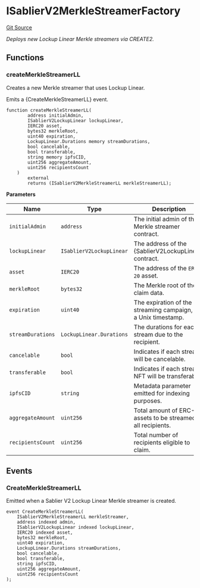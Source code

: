 # ISablierV2MerkleStreamerFactory

[Git Source](https://github.com/sablier-labs/v2-periphery/blob/release/src/interfaces/ISablierV2MerkleStreamerFactory.sol)

_Deploys new Lockup Linear Merkle streamers via CREATE2._

## Functions

### createMerkleStreamerLL

Creates a new Merkle streamer that uses Lockup Linear.

Emits a {CreateMerkleStreamerLL} event.

```solidity
function createMerkleStreamerLL(
        address initialAdmin,
        ISablierV2LockupLinear lockupLinear,
        IERC20 asset,
        bytes32 merkleRoot,
        uint40 expiration,
        LockupLinear.Durations memory streamDurations,
        bool cancelable,
        bool transferable,
        string memory ipfsCID,
        uint256 aggregateAmount,
        uint256 recipientsCount
    )
        external
        returns (ISablierV2MerkleStreamerLL merkleStreamerLL);
```

**Parameters**

| Name              | Type                     | Description                                                     |
| ----------------- | ------------------------ | --------------------------------------------------------------- |
| `initialAdmin`    | `address`                | The initial admin of the Merkle streamer contract.              |
| `lockupLinear`    | `ISablierV2LockupLinear` | The address of the {SablierV2LockupLinear} contract.            |
| `asset`           | `IERC20`                 | The address of the `ERC-20` asset.                              |
| `merkleRoot`      | `bytes32`                | The Merkle root of the claim data.                              |
| `expiration`      | `uint40`                 | The expiration of the streaming campaign, as a Unix timestamp.  |
| `streamDurations` | `LockupLinear.Durations` | The durations for each stream due to the recipient.             |
| `cancelable`      | `bool`                   | Indicates if each stream will be cancelable.                    |
| `transferable`    | `bool`                   | Indicates if each stream NFT will be transferable.              |
| `ipfsCID`         | `string`                 | Metadata parameter emitted for indexing purposes.               |
| `aggregateAmount` | `uint256`                | Total amount of ERC-20 assets to be streamed to all recipients. |
| `recipientsCount` | `uint256`                | Total number of recipients eligible to claim.                   |

## Events

### CreateMerkleStreamerLL

Emitted when a Sablier V2 Lockup Linear Merkle streamer is created.

```solidity
event CreateMerkleStreamerLL(
    ISablierV2MerkleStreamerLL merkleStreamer,
    address indexed admin,
    ISablierV2LockupLinear indexed lockupLinear,
    IERC20 indexed asset,
    bytes32 merkleRoot,
    uint40 expiration,
    LockupLinear.Durations streamDurations,
    bool cancelable,
    bool transferable,
    string ipfsCID,
    uint256 aggregateAmount,
    uint256 recipientsCount
);
```
